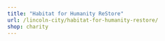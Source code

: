 ```yaml
---
title: "Habitat for Humanity ReStore"
url: /lincoln-city/habitat-for-humanity-restore/
shop: charity
---
```

